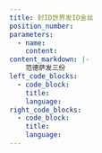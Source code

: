 ```yaml
---
title: 封ID世界发ID金丝
position_number:
parameters:
  - name:
    content:
content_markdown: |-
    范德萨发三份
left_code_blocks:
  - code_block:
    title:
    language:
right_code_blocks:
  - code_block:
    title:
    language:
---
```

